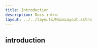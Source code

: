 ```yaml
---
title: Introduction
description: Docs intro
layout: ../../layouts/MainLayout.astro
---
```


## introduction

